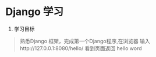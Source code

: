 # Django 学习
1. 学习目标
> 熟悉Django 框架，完成第一个Django程序,在浏览器
输入http://127.0.0.1:8080/hello/ 看到页面返回 hello word